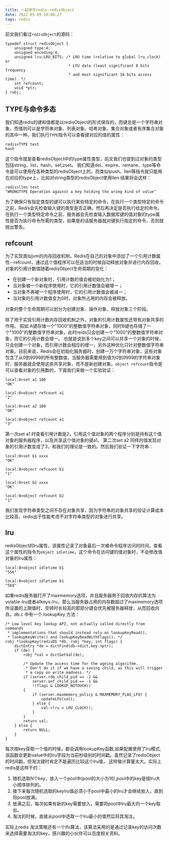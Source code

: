 ```yaml
---
title: 一起来学redis-redisObject
date: 2022-05-09 10:00:27
tags: redis
---
```


前文我们看过`redisObject`的源码：
```
typedef struct redisObject {
    unsigned type:4;
    unsigned encoding:4;
    unsigned lru:LRU_BITS; /* LRU time (relative to global lru_clock) or
                            * LFU data (least significant 8 bits frequency
                            * and most significant 16 bits access time). */
    int refcount;
    void *ptr;
} robj;
```

## TYPE与命令多态

我们知道redis的键和值都是以redisObject的形式保存的，而键总是一个字符串对象，而值则可以是字符串对象、列表对象、哈希对象、集合对象或者有序集合对象的其中一种。我们执行`TYPE`指令可以查看键对应的值的属性：
```
redis>TYPE test
hash
```
这个指令就是查看redisObject中的type属性类型，前文我们也提到过对象的类型包括string，list，hash，set,zset。
我们知道del、expire、remane、type等命令是可以使用在各种类型的redisObject上的，而类似lpush、llen等指令就只能用在对应的type上，比如对string类型的redisObject使用llen 结果将会这样：
```
redis>llen test
"WRONGTYPE Operation against a key holding the wrong kind of value"
```
为了确保只有指定类型的键可以执行某些特定的命令，在执行一个类型特定的命令之前，Redis会先检查输入键的类型是否正确，然后再决定是否执行给定的命令。
在执行一个类型特定命令之前，服务器会先检查输入数据库键的值对象的type属性是否为执行命令所需的类型，如果是的话服务器就对键执行指定的命令，否则就抛出警告。

## refcount

为了实现类似jvm的内存回收机制，Redis在自己的对象中添加了一个引用计数属性--refcount，通过这个值程序可以在适当的时候自动释放对象并进行内存回收。
对象的引用计数值随着redisObject生命周期的变化：
- 在创建一个新对象时，引用计数的值会被初始化为1；
- 当对象被一个新程序使用时，它的引用计数值会被增一；
- 当对象不再被一个程序使用时，它的引用计数值会被减一；
- 当对象的引用计数值变为0时，对象所占用的内存会被释放。

对象的整个生命周期可以划分为创建对象、操作对象、释放对象三个阶段。

除了用于实现引用计数内存回收机制之外，对象的引用计数属性还带有对象共享的作用。
假如 A键存储一个"1000"的整数值字符串对象，同时B键也存储了一个"1000"的整数值字符串对象，此时reids只会创建一个"1000"的整数值字符串对象，而它的引用计数会增一。
也就是说到多个key之间可以共享一个对象的时候，只会创建一个对象，而引用计数会相应的增一，另外这种优化只针对整数值字符串对象。目前来说，Redis会在初始化服务器时，创建一万个字符串对象，这些对象包含了从0到9999的所有整数值，当服务器需要用到值为0到9999的字符串对象时，服务器就会使用这些共享对象，而不是新创建对象。`object refcount`指令是可以查看对象的引用数的，下面我们来做一个实验验证：
```
local:0>set a1 100
"OK"

local:0>object refcount a1
"2"

local:0>set a2 100
"OK"

local:0>object refcount a1
"3"
```

第一次set a1 时查看引用计数是2，引用这个值对象的两个程序分别是持有这个值对象的服务器程序，以及共享这个值对象的键a1。
第二次set a2 同样的值发现对象的引用计数变成了3，和我们的理论是一致的。然后我们验证一下字符串：
```
local:0>set b1 xxxx
"OK"

local:0>object refcount b1
"1"

local:0>set b2 xxxx
"OK"

local:0>object refcount b2
"1"

```
我们发现字符串类型之间不存在对象共享，因为字符串的对象共享的验证计算成本比较高，redis出于性能考虑不对字符串类型的对象进行共享。

## lru

redisObject的lru属性，该属性记录了对象最后一次被命令程序访问的时间。查看这个属性的指令为`object idletime`，这个命令在访问键的值对象时，不会修改值对象的lru属性：
```
local:0>object idletime b1
"556"

local:0>object idletime b1
"568"
```
如果redis服务器打开了maxmemory选项，并且服务器用于回收内存的算法为volatile-lru或者allkeys-lru，那么当服务器占用的内存数超过了maxmemory选项所设置的上限值时，空转时长较高的那部分键会优先被服务器释放，从而回收内存。db.c 中有一个 lookupKey 方法：
```
/* Low level key lookup API, not actually called directly from commands
 * implementations that should instead rely on lookupKeyRead(),
 * lookupKeyWrite() and lookupKeyReadWithFlags(). */
robj *lookupKey(redisDb *db, robj *key, int flags) {
    dictEntry *de = dictFind(db->dict,key->ptr);
    if (de) {
        robj *val = dictGetVal(de);

        /* Update the access time for the ageing algorithm.
         * Don't do it if we have a saving child, as this will trigger
         * a copy on write madness. */
        if (server.rdb_child_pid == -1 &&
            server.aof_child_pid == -1 &&
            !(flags & LOOKUP_NOTOUCH))
        {
            if (server.maxmemory_policy & MAXMEMORY_FLAG_LFU) {
                updateLFU(val);
            } else {
                val->lru = LRU_CLOCK();
            }
        }
        return val;
    } else {
        return NULL;
    }
}
```
每次按key获取一个值的时候，都会调用lookupKey函数,如果配置使用了lru模式,该函数会更新value中的lru字段为当前秒级别的时间戳。虽然记录了redisObject的时间戳，但淘汰键时肯定不能遍历比较这个lru值，
这样做计算量太大。实际上redis是这样干的：

1. 随机选取N个key，放入一个pool中(pool的大小为16),pool中的key是按lru大小顺序排列的。
2. 接下来每次随机选取的keylru值必须小于pool中最小的lru才会继续放入，直到将pool放满。
3. 放满之后，每次如果有新的key需要放入，需要将pool中lru最大的一个key取出。
4. 淘汰的时候，直接从pool中选取一个lru最小的值然后将其淘汰。

实际上redis 淘汰策略还有一个lfu算法，该算法采用的是通过记录key的访问次数来选择需要淘汰的key，感兴趣的小伙伴可以百度相关资料。

